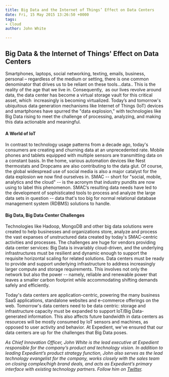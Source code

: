 ```yaml
---
title: Big Data and the Internet of Things’ Effect on Data Centers
date: Fri, 15 May 2015 13:26:50 +0000
tags:
- Cloud
author: John White

---
```

## Big Data & the Internet of Things' Effect on Data Centers

Smartphones, laptops, social networking, texting, emails, business, personal – regardless of the medium or setting, there is one common denominator that drives us to be reliant on these tools…data.. This is the reality of the age that we live in. Consequently,  as our lives revolve around data, the data center has become a virtual storage vault for this critical asset, which  increasingly is becoming virtualized. Today’s and tomorrow's ubiquitous data generation mechanisms like Internet of Things (IoT) devices and smartphones have spurred the "data explosion," with technologies like Big Data rising to meet the challenge of processing, analyzing, and making this data actionable and meaningful.

#### A World of IoT

In contrast to technology usage patterns from a decade ago, today's consumers are creating and churning data at an unprecedented rate. Mobile phones and tablets equipped with multiple sensors are transmitting data on a constant basis. In the home, various automation devices like Nest thermostats and Dropcams are also contributing to the data glut. Of course, the global widespread use of social media is also a major catalyst for the data explosion we now find ourselves in. SMAC -- short for "social, mobile, analytics and the cloud" -- is the acronym that industry pundits are now using to label this phenomenon. SMAC’s resulting data needs have led to the development of sophisticated tools to process and analyze the large data sets in question -- data that's too big for normal relational database management system (RDBMS) solutions to handle.

#### Big Data, Big Data Center Challenges

Technologies like Hadoop, MongoDB and other big data solutions were created to help businesses and organizations store, analyze and process the vast expanses of unstructured data created by today's SMAC-centric activities and processes. The challenges are huge for vendors providing data center services: Big Data is invariably cloud-driven, and the underlying infrastructures must be resilient and dynamic enough to support the requisite horizontal scaling for related solutions. Data centers must be ready to provide and support underlying infrastructure to address increasingly larger compute and storage requirements. This involves not only the network but also the power -- namely, reliable and renewable power that leaves a smaller carbon footprint while accommodating shifting demands safely and efficiently.

Today's data centers are application-centric, powering the many business SaaS applications, standalone websites and e-commerce offerings on the web. Tomorrow's data centers need to be data centric: storage and infrastructure capacity must be expanded to support IoT/Big Data-generated information. This also affects future bandwidth in data centers as resources will be mostly consumed by IoT sensors and machines, as opposed to user activity and behavior. At Expedient, we've ensured that our data centers are up for the challenges that Big Data poses.

_As Chief Innovation Officer, John White is the lead executive at Expedient responsible for the company’s product and technology vision. In addition to leading Expedient’s product strategy function, John also serves as the lead technology evangelist for the company, works closely with the sales team on closing complex/high brand deals, and acts as Expedient’s primary interface with existing technology partners. Follow him on_ [_Twitter_](https://twitter.com/johna_white)_._